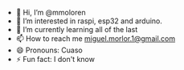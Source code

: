 - 👋 Hi, I’m @mmoloren
- 👀 I’m interested in raspi, esp32 and arduino.
- 🌱 I’m currently learning all of the last
- 📫 How to reach me miguel.morlor.1@gmail.com
- 😄 Pronouns: Cuaso
- ⚡ Fun fact: I don't know

<!---
mmoloren/mmoloren is a ✨ special ✨ repository because its `README.md` (this file) appears on your GitHub profile.
You can click the Preview link to take a look at your changes.
--->
